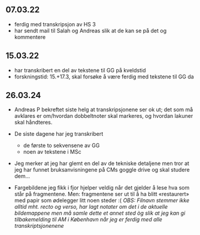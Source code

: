 ## 07.03.22

- ferdig med transkripsjon av HS 3
- har sendt mail til Salah og Andreas slik at de kan se på det og kommentere

## 15.03.22

- har transkribert en del av tekstene til GG på kveldstid
- forskningstid: 15.+17.3, skal forsøke å være ferdig med tekstene til GG da

## 26.03.24

- Andreas P bekreftet siste helg at transkripsjonene ser ok ut; det som må avklares er om/hvordan dobbeltnoter skal markeres, og hvordan lakuner skal håndteres.
- De siste dagene har jeg transkribert
  - de første to sekvensene av GG
  - noen av tekstene i MSc
- Jeg merker at jeg har glemt en del av de tekniske detaljene men tror at jeg har funnet bruksanvisningene på CMs goggle drive og skal studere dem...

- Fargebildene jeg fikk i fjor hjelper veldig når det gjelder å lese hva som står på fragmentene.  Men: fragmentene ser ut til å ha blitt «restaurert» med papir som ødelegger litt noen steder :(  <i>OBS: Filnavn stemmer ikke alltid mht. recto og verso, har lagt notater om det i de aktuelle bildemappene men må samle dette et annet sted òg slik at jeg kan gi tilbakemelding til AM i København når jeg er ferdig med alle transkriptsjonenene</i>
